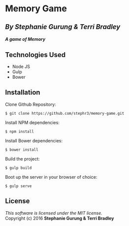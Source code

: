 # Memory Game
## *By Stephanie Gurung & Terri Bradley*

##### *A game of Memory*

## Technologies Used

* Node JS<br>
* Gulp<br>
* Bower

Installation
------------
Clone Github Repository:
```
$ git clone https://github.com/stephr3/memory-game.git
```
Install NPM dependencies:
```
$ npm install
```
Install Bower dependencies:
```
$ bower install
```
Build the project:
```
$ gulp build
```
Boot up the server in your browser of choice:
```
$ gulp serve
```

License
-------
_This software is licensed under the MIT license._<br>
Copyright (c) 2016 **Stephanie Gurung & Terri Bradley**
